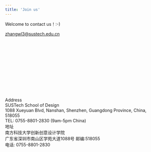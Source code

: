 ```yaml
---
title: 'Join us'
---
```




Welcome to contact us！:-) 

zhangwl3@sustech.edu.cn


<div style="margin-bottom:200px"> </div>



<div>Address </div>

<div>SUSTech School of Design </div>

<div>1088 Xueyuan Blvd, Nanshan, Shenzhen, Guangdong Province, China, 518055</div>



<div>TEL: 0755-8801-2830 (9am-5pm China)</div>

<div>地址</div>

<div>南方科技大学创新创意设计学院</div>

<div>广东省深圳市南山区学苑大道1088号 邮编:518055</div>

<div>电话: 0755-8801-2830</div>


